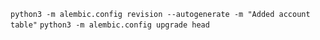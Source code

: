`python3 -m alembic.config revision --autogenerate -m "Added account table"`
`python3 -m alembic.config upgrade head`
